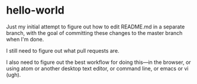 # hello-world

Just my initial attempt to figure out how to edit README.md in a separate branch, with the goal of committing these changes to the master branch when I'm done.

I still need to figure out what pull requests are.

I also need to figure out the best workflow for doing this—in the browser, or using atom or another desktop text editor, or command line, or emacs or vi (ugh).
